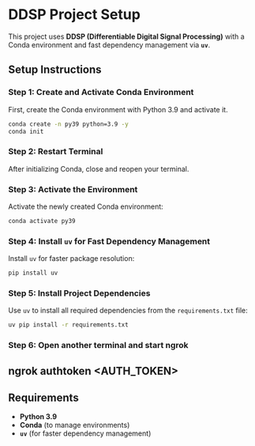 # DDSP Project Setup

This project uses **DDSP (Differentiable Digital Signal Processing)** with a Conda environment and fast dependency management via **`uv`**.

## Setup Instructions

### Step 1: Create and Activate Conda Environment

First, create the Conda environment with Python 3.9 and activate it.

```bash
conda create -n py39 python=3.9 -y
conda init
```

### Step 2: Restart Terminal

After initializing Conda, close and reopen your terminal.

### Step 3: Activate the Environment

Activate the newly created Conda environment:

```bash
conda activate py39
```

### Step 4: Install `uv` for Fast Dependency Management

Install `uv` for faster package resolution:

```bash
pip install uv
```

### Step 5: Install Project Dependencies

Use `uv` to install all required dependencies from the `requirements.txt` file:

```bash
uv pip install -r requirements.txt
```
### Step 6: Open another terminal and start ngrok 

ngrok authtoken <AUTH_TOKEN>
---

## Requirements

* **Python 3.9**
* **Conda** (to manage environments)
* **`uv`** (for faster dependency management)